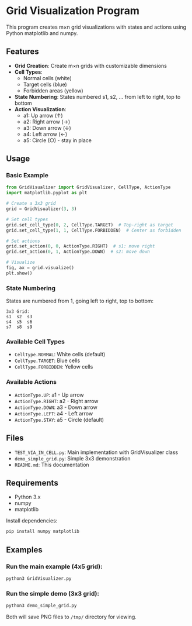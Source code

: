 # Grid Visualization Program

This program creates m×n grid visualizations with states and actions using Python matplotlib and numpy.

## Features

- **Grid Creation**: Create m×n grids with customizable dimensions
- **Cell Types**: 
  - Normal cells (white)
  - Target cells (blue) 
  - Forbidden areas (yellow)
- **State Numbering**: States numbered s1, s2, ... from left to right, top to bottom
- **Action Visualization**: 
  - a1: Up arrow (↑)
  - a2: Right arrow (→)
  - a3: Down arrow (↓)
  - a4: Left arrow (←)
  - a5: Circle (○) - stay in place

## Usage

### Basic Example

```python
from GridVisualizer import GridVisualizer, CellType, ActionType
import matplotlib.pyplot as plt

# Create a 3x3 grid
grid = GridVisualizer(3, 3)

# Set cell types
grid.set_cell_type(0, 2, CellType.TARGET)  # Top-right as target
grid.set_cell_type(1, 1, CellType.FORBIDDEN)  # Center as forbidden

# Set actions
grid.set_action(0, 0, ActionType.RIGHT)  # s1: move right
grid.set_action(0, 1, ActionType.DOWN)  # s2: move down

# Visualize
fig, ax = grid.visualize()
plt.show()
```

### State Numbering

States are numbered from 1, going left to right, top to bottom:

```
3x3 Grid:
s1  s2  s3
s4  s5  s6  
s7  s8  s9
```

### Available Cell Types

- `CellType.NORMAL`: White cells (default)
- `CellType.TARGET`: Blue cells
- `CellType.FORBIDDEN`: Yellow cells

### Available Actions

- `ActionType.UP`: a1 - Up arrow
- `ActionType.RIGHT`: a2 - Right arrow  
- `ActionType.DOWN`: a3 - Down arrow
- `ActionType.LEFT`: a4 - Left arrow
- `ActionType.STAY`: a5 - Circle (default)

## Files

- `TEST_VIA_IN_CELL.py`: Main implementation with GridVisualizer class
- `demo_simple_grid.py`: Simple 3x3 demonstration
- `README.md`: This documentation

## Requirements

- Python 3.x
- numpy
- matplotlib

Install dependencies:
```bash
pip install numpy matplotlib
```

## Examples

### Run the main example (4x5 grid):
```bash
python3 GridVisualizer.py
```

### Run the simple demo (3x3 grid):
```bash
python3 demo_simple_grid.py
```

Both will save PNG files to `/tmp/` directory for viewing.